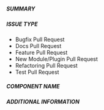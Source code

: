 ##### SUMMARY
<!--- Describe the change below, including rationale and design decisions -->

<!--- HINT: Include "Fixes #nnn" if you are fixing an existing issue -->

<!--- Please do not forget to include a changelog fragment:
      https://docs.ansible.com/ansible/devel/community/collection_development_process.html#creating-a-changelog-fragment
      No need to include one for docs-only or test-only PR, and for new plugin/module PRs.
      Read about more details in CONTRIBUTING.md.
      -->

##### ISSUE TYPE
<!--- Pick one or more below and delete the rest.
      'Test Pull Request' is for PRs that add/extend tests without code changes. -->
- Bugfix Pull Request
- Docs Pull Request
- Feature Pull Request
- New Module/Plugin Pull Request
- Refactoring Pull Request
- Test Pull Request

##### COMPONENT NAME
<!--- Write the SHORT NAME of the module, plugin, task or feature below. -->

##### ADDITIONAL INFORMATION
<!--- Include additional information to help people understand the change here -->
<!--- A step-by-step reproduction of the problem is helpful if there is no related issue -->

<!--- Paste verbatim command output below, e.g. before and after your change -->
```paste below

```
